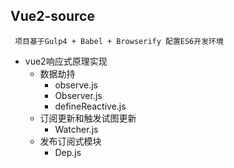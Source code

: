 ## Vue2-source
```
 项目基于Gulp4 + Babel + Browserify 配置ES6开发环境
```

- vue2响应式原理实现
  + 数据劫持
    - observe.js
    - Observer.js
    - defineReactive.js
  + 订阅更新和触发试图更新
    - Watcher.js
  + 发布订阅式模块
    - Dep.js
